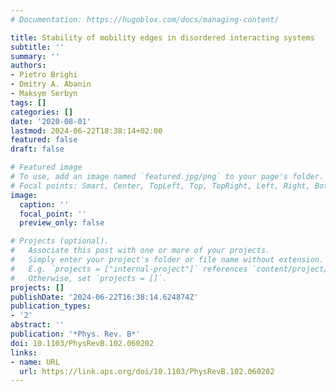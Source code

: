 ```yaml
---
# Documentation: https://hugoblox.com/docs/managing-content/

title: Stability of mobility edges in disordered interacting systems
subtitle: ''
summary: ''
authors:
- Pietro Brighi
- Dmitry A. Abanin
- Maksym Serbyn
tags: []
categories: []
date: '2020-08-01'
lastmod: 2024-06-22T18:38:14+02:00
featured: false
draft: false

# Featured image
# To use, add an image named `featured.jpg/png` to your page's folder.
# Focal points: Smart, Center, TopLeft, Top, TopRight, Left, Right, BottomLeft, Bottom, BottomRight.
image:
  caption: ''
  focal_point: ''
  preview_only: false

# Projects (optional).
#   Associate this post with one or more of your projects.
#   Simply enter your project's folder or file name without extension.
#   E.g. `projects = ["internal-project"]` references `content/project/deep-learning/index.md`.
#   Otherwise, set `projects = []`.
projects: []
publishDate: '2024-06-22T16:38:14.624874Z'
publication_types:
- '2'
abstract: ''
publication: '*Phys. Rev. B*'
doi: 10.1103/PhysRevB.102.060202
links:
- name: URL
  url: https://link.aps.org/doi/10.1103/PhysRevB.102.060202
---
```

